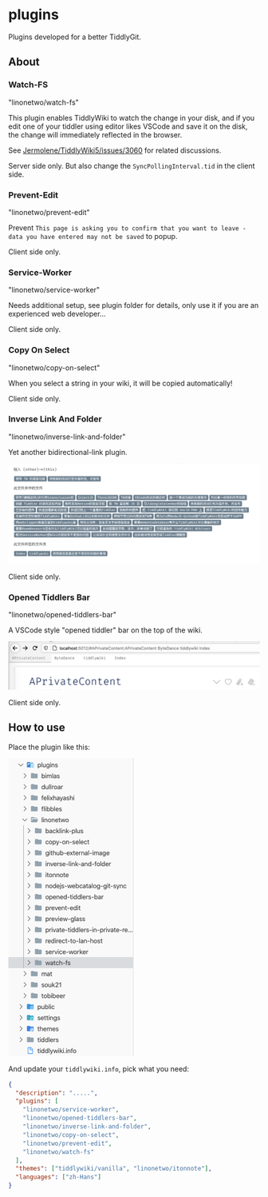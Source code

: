 # plugins

Plugins developed for a better TiddlyGit.

## About

### Watch-FS

"linonetwo/watch-fs"

This plugin enables TiddlyWiki to watch the change in your disk, and if you edit one of your tiddler using editor likes VSCode and save it on the disk, the change will immediately reflected in the browser.

See [Jermolene/TiddlyWiki5/issues/3060](https://github.com/Jermolene/TiddlyWiki5/issues/3060) for related discussions.

Server side only. But also change the `SyncPollingInterval.tid` in the client side.

### Prevent-Edit

"linonetwo/prevent-edit"

Prevent `This page is asking you to confirm that you want to leave - data you have entered may not be saved` to popup.

Client side only.

### Service-Worker

"linonetwo/service-worker"

Needs additional setup, see plugin folder for details, only use it if you are an experienced web developer...

Client side only.

### Copy On Select

"linonetwo/copy-on-select"

When you select a string in your wiki, it will be copied automatically!

Client side only.

### Inverse Link And Folder

"linonetwo/inverse-link-and-folder"

Yet another bidirectional-link plugin.

![Inverse Link And Folder Screenshot](./docs/img/inverse-link-and-folder.png)

Client side only.

### Opened Tiddlers Bar

"linonetwo/opened-tiddlers-bar"

A VSCode style "opened tiddler" bar on the top of the wiki.

![Opened Tiddlers Bar Screenshot](./docs/img/opened-tiddlers-bar.png)

Client side only.

## How to use

Place the plugin like this:

![Folder Structure](./docs/img/folder-structure.png)

And update your `tiddlywiki.info`, pick what you need:

```json
{
  "description": ".....",
  "plugins": [
    "linonetwo/service-worker",
    "linonetwo/opened-tiddlers-bar",
    "linonetwo/inverse-link-and-folder",
    "linonetwo/copy-on-select",
    "linonetwo/prevent-edit",
    "linonetwo/watch-fs"
  ],
  "themes": ["tiddlywiki/vanilla", "linonetwo/itonnote"],
  "languages": ["zh-Hans"]
}
```
